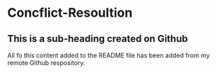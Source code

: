 # Concflict-Resoultion

## This is a sub-heading created on Github

All fo this content added to the README file has been added from my remote Github respository.
